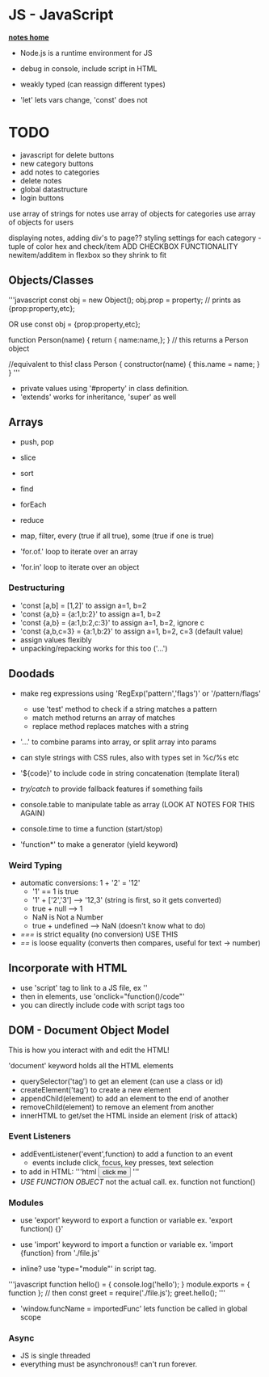 # JS - JavaScript
[**notes home**](../notes.md)

* Node.js is a runtime environment for JS
* debug in console, include script in HTML
* weakly typed (can reassign different types)

* 'let' lets vars change, 'const' does not

# TODO
*  javascript for delete buttons
* new category buttons
* add notes to categories
* delete notes
* global datastructure
* login buttons

use array of strings for notes
use array of objects for categories
use array of objects for users

displaying notes, adding div's to page??
styling settings for each category - tuple of color hex and check/item
ADD CHECKBOX FUNCTIONALITY
newitem/additem in flexbox so they shrink to fit

## Objects/Classes
'''javascript
const obj = new Object();
obj.prop = property;
// prints as {prop:property,etc};

OR use
const obj = {prop:property,etc};

function Person(name) {
    return { name:name,};
} // this returns a Person object

//equivalent to this!
class Person {
    constructor(name) {
        this.name = name;
    }
}
'''

* private values using '#property' in class definition.
* 'extends' works for inheritance, 'super' as well


## Arrays
* push, pop
* slice
* sort
* find
* forEach
* reduce
* map, filter, every (true if all true), some (true if one is true)

* 'for.of.' loop to iterate over an array
* 'for.in' loop to iterate over an object

### Destructuring
* 'const [a,b] = [1,2]' to assign a=1, b=2
* 'const {a,b} = {a:1,b:2}' to assign a=1, b=2
* 'const {a,b} = {a:1,b:2,c:3}' to assign a=1, b=2, ignore c
* 'const {a,b,c=3} = {a:1,b:2}' to assign a=1, b=2, c=3 (default value)
* assign values flexibly 
* unpacking/repacking works for this too ('...')

## Doodads
* make reg expressions using 'RegExp('pattern','flags')' or '/pattern/flags'
  * use 'test' method to check if a string matches a pattern
  * match method returns an array of matches
  * replace method replaces matches with a string
* '...' to combine params into array, or split array into params
* can style strings with CSS rules, also with types set in %c/%s etc
* '${code}' to include code in string concatenation (template literal)

* *try/catch* to provide fallback features if something fails
* console.table to manipulate table as array (LOOK AT NOTES FOR THIS AGAIN)
* console.time to time a function (start/stop)
* 'function*' to make a generator (yield keyword)


### Weird Typing
* automatic conversions: 1 + '2' = '12'
  * '1' == 1 is true
  * '1' + ['2','3'] --> '12,3' (string is first, so it gets converted)
  * true + null --> 1
  * NaN is Not a Number
  * true + undefined --> NaN (doesn't know what to do)
* *===* is strict equality (no conversion) USE THIS
* *==* is loose equality (converts then compares, useful for text -> number)

## Incorporate with HTML
* use 'script' tag to link to a JS file, ex '<script src="script.js"></script>'
* then in elements, use 'onclick="function()/code"'
* you can directly include code with script tags too

## DOM - Document Object Model
This is how you interact with and edit the HTML!

'document' keyword holds all the HTML elements
* querySelector('tag') to get an element (can use a class or id)
* createElement('tag') to create a new element
* appendChild(element) to add an element to the end of another
* removeChild(element) to remove an element from another
* innerHTML to get/set the HTML inside an element (risk of attack)

### Event Listeners
* addEventListener('event',function) to add a function to an event
  * events include click, focus, key presses, text selection
* to add in HTML: 
'''html
<button onclick='alert("clicked")'>click me</button>
'''
* *USE FUNCTION OBJECT* not the actual call. ex. function not function()

### Modules
* use 'export' keyword to export a function or variable ex. 'export function() {}'
* use 'import' keyword to import a function or variable ex. 'import {function} from './file.js'

* inline? use 'type="module"' in script tag.

'''javascript
function hello() = { console.log('hello'); }
module.exports = { function };
// then
const greet = require('./file.js');
greet.hello();
'''

* 'window.funcName = importedFunc' lets function be called in global scope

### Async
* JS is single threaded
* everything must be asynchronous!! can't run forever.
